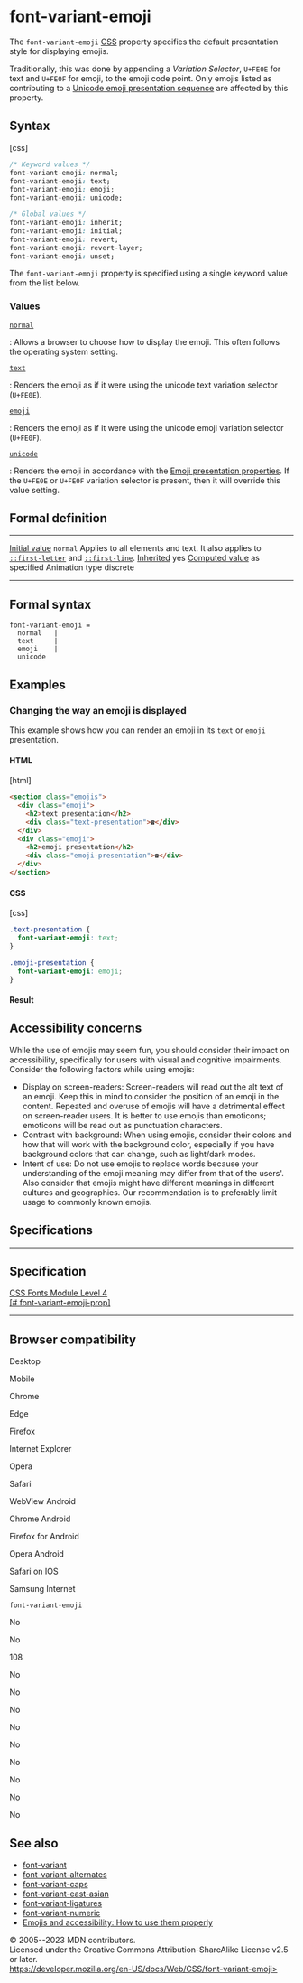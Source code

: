 font-variant-emoji
==================

The `font-variant-emoji`
[CSS](https://developer.mozilla.org/en-US/docs/Web/CSS) property
specifies the default presentation style for displaying emojis.

Traditionally, this was done by appending a *Variation Selector*,
`U+FE0E` for text and `U+FE0F` for emoji, to the emoji code point. Only
emojis listed as contributing to a [Unicode emoji presentation
sequence](https://www.unicode.org/emoji/charts/emoji-variants.html) are
affected by this property.

Syntax
------

[css]

```css
/* Keyword values */
font-variant-emoji: normal;
font-variant-emoji: text;
font-variant-emoji: emoji;
font-variant-emoji: unicode;

/* Global values */
font-variant-emoji: inherit;
font-variant-emoji: initial;
font-variant-emoji: revert;
font-variant-emoji: revert-layer;
font-variant-emoji: unset;
```

The `font-variant-emoji` property is specified using a single keyword
value from the list below.

### Values

[`normal`](#normal)

:   Allows a browser to choose how to display the emoji. This often
    follows the operating system setting.

[`text`](#text)

:   Renders the emoji as if it were using the unicode text variation
    selector (`U+FE0E`).

[`emoji`](#emoji)

:   Renders the emoji as if it were using the unicode emoji variation
    selector (`U+FE0F`).

[`unicode`](#unicode)

:   Renders the emoji in accordance with the [Emoji presentation
    properties](https://www.unicode.org/reports/tr51/tr51-23.html#Emoji_Presentation).
    If the `U+FE0E` or `U+FE0F` variation selector is present, then it
    will override this value setting.

Formal definition
-----------------

  ---------------------------------- ------------------------------------------------------------------------------------------------------------------
  [Initial value](initial_value.md)     `normal`
  Applies to                         all elements and text. It also applies to [`::first-letter`](::first-letter) and [`::first-line`](::first-line).
  [Inherited](inheritance.md)           yes
  [Computed value](computed_value.md)   as specified
  Animation type                     discrete
  ---------------------------------- ------------------------------------------------------------------------------------------------------------------

Formal syntax
-------------

```
font-variant-emoji = 
  normal   |
  text     |
  emoji    |
  unicode  
```

Examples
--------

### Changing the way an emoji is displayed

This example shows how you can render an emoji in its `text` or `emoji`
presentation.

#### HTML

[html]

```html
<section class="emojis">
  <div class="emoji">
    <h2>text presentation</h2>
    <div class="text-presentation">☎</div>
  </div>
  <div class="emoji">
    <h2>emoji presentation</h2>
    <div class="emoji-presentation">☎</div>
  </div>
</section>
```

#### CSS

[css]

```css
.text-presentation {
  font-variant-emoji: text;
}

.emoji-presentation {
  font-variant-emoji: emoji;
}
```

#### Result

Accessibility concerns
----------------------

While the use of emojis may seem fun, you should consider their impact
on accessibility, specifically for users with visual and cognitive
impairments. Consider the following factors while using emojis:

- Display on screen-readers: Screen-readers will read out the alt text
    of an emoji. Keep this in mind to consider the position of an emoji
    in the content. Repeated and overuse of emojis will have a
    detrimental effect on screen-reader users. It is better to use
    emojis than emoticons; emoticons will be read out as punctuation
    characters.
- Contrast with background: When using emojis, consider their colors
    and how that will work with the background color, especially if you
    have background colors that can change, such as light/dark modes.
- Intent of use: Do not use emojis to replace words because your
    understanding of the emoji meaning may differ from that of the
    users\'. Also consider that emojis might have different meanings in
    different cultures and geographies. Our recommendation is to
    preferably limit usage to commonly known emojis.

Specifications
--------------

  ------------------------------------------------------------------------------------------------

Specification
  ------------------------------------------------------------------------------------------------

  [CSS Fonts Module Level 4\
  [\#
  font-variant-emoji-prop]](https://drafts.csswg.org/css-fonts/#font-variant-emoji-prop)

  ------------------------------------------------------------------------------------------------

Browser compatibility
---------------------

Desktop

Mobile

Chrome

Edge

Firefox

Internet Explorer

Opera

Safari

WebView Android

Chrome Android

Firefox for Android

Opera Android

Safari on IOS

Samsung Internet

`font-variant-emoji`

No

No

108

No

No

No

No

No

No

No

No

No

See also
--------

- [font-variant](font-variant.md)
- [font-variant-alternates](font-variant-alternates.md)
- [font-variant-caps](font-variant-caps.md)
- [font-variant-east-asian](font-variant-east-asian.md)
- [font-variant-ligatures](font-variant-ligatures.md)
- [font-variant-numeric](font-variant-numeric.md)
- [Emojis and accessibility: How to use them
    properly](https://uxdesign.cc/emojis-in-accessibility-how-to-use-them-properly-66b73986b803)

© 2005--2023 MDN contributors.\
Licensed under the Creative Commons Attribution-ShareAlike License v2.5
or later.\
https://developer.mozilla.org/en-US/docs/Web/CSS/font-variant-emoji>
